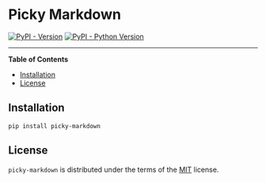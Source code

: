 # Picky Markdown

[![PyPI - Version](https://img.shields.io/pypi/v/picky-markdown.svg)](https://pypi.org/project/picky-markdown)
[![PyPI - Python Version](https://img.shields.io/pypi/pyversions/picky-markdown.svg)](https://pypi.org/project/picky-markdown)

-----

**Table of Contents**

- [Installation](#installation)
- [License](#license)

## Installation

```console
pip install picky-markdown
```

## License

`picky-markdown` is distributed under the terms of the [MIT](https://spdx.org/licenses/MIT.html) license.
